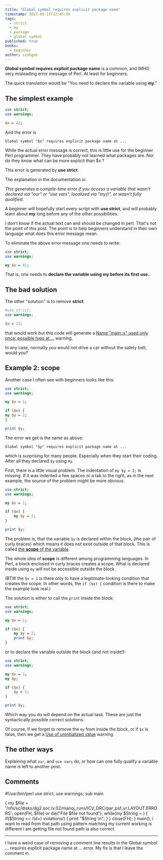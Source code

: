 ```yaml
---
title: "Global symbol requires explicit package name"
timestamp: 2012-09-13T12:45:56
tags:
  - strict
  - my
  - package
  - global symbol
published: true
books:
  - beginner
author: szabgab
---
```



<b>Global symbol requires explicit package name</b> is a common,
and IMHO very misleading error message of Perl. At least for beginners.

The quick translation would be "You need to declare the variable using <b>my</b>."


## The simplest example

```perl
use strict;
use warnings;

$x = 42;
```

And the error is

```
Global symbol "$x" requires explicit package name at ...
```

While the actual error message is correct,
this is little use for the beginner Perl programmer.
They have probably not learned what packages are.
Nor do they know what can be more explicit than $x ?

This error is generated by <b>use strict</b>.

The explanation in the documentation is:

<i>
This generates a compile-time error if you access a variable that wasn't
declared via "our" or "use vars", localized via "my()", or wasn't fully qualified.
</i>

A beginner will hopefully start every script with <b>use strict</b>,
and will probably learn about <b>my</b> long before any of the other possibilities.

I don't know if the actual text can and should be changed in perl. That's not the point
of this post. The point is to help beginners understand in their own language what does
this error message mean.

To eliminate the above error message one needs to write:

```perl
use strict;
use warnings;

my $x = 42;
```

That is, one needs to <b>declare the variable using my before its first use.</b>.

## The bad solution

The other "solution" is to remove <b>strict</b>:

```perl
#use strict;
use warnings;

$x = 23;
```

that would work but this code will generate a
[Name "main::x" used only once: possible typo at ...](/name-used-only-once-possible-typo)
warning.

In any case, normally you would not drive a car without the safety belt, would you?

## Example 2: scope

Another case I often see with beginners looks like this:

```perl
use strict;
use warnings;

my $x = 1;

if ($x) {
my $y = 2;
}

print $y;
```

The error we get is the same as above:

```
Global symbol "$y" requires explicit package name at ...
```

which is surprising for many people. Especially when they start their coding.
After all they declared `$y` using `my`.

First, there is a little visual problem. The indentation of `my $y = 2;` is missing.
If it was indented a few spaces or a tab to the right, as in the next example,
the source of the problem might be more obvious:

```perl
use strict;
use warnings;

my $x = 1;

if ($x) {
    my $y = 2;
}

print $y;
```

The problem is, that the variable `$y` is declared within the block,
(the pair of curly braces) which means it does not exist outside of that block.
This is called <a href="/scope-of-variables-in-perl">the <b>scope</b> of the variable</a>.

The whole idea of <b>scope</b> is different among programming languages.
In Perl, a block enclosed in curly braces creates a scope.
What is declared inside using `my` will not be accessible outside the block.

(BTW the `$x = 1` is there only to have a legitimate-looking condition that creates the scope.
In other words, the `if ($x) {` condition is there to make the example look real.)

The solution is either to call the `print` inside the block:

```perl
use strict;
use warnings;

my $x = 1;

if ($x) {
    my $y = 2;
    print $y;
}
```

or to declare the variable outside the block (and not inside!):

```perl
use strict;
use warnings;

my $x = 1;
my $y;

if ($x) {
    $y = 2;
}

print $y;
```

Which way you do will depend on the actual task. These are just the syntactically possible correct solutions.

Of course, if we forget to remove the `my` from inside the block, or if `$x` is false,
then we get a [Use of uninitialized value](/use-of-uninitialized-value) warning.

## The other ways

Explaining what `our`, and `use vars` do, or how can one
fully qualify a variable name is left to another post.

## Comments

#!/usr/bin/perl
use strict;
use warnings;
sub main

{
my $file = '/nfs/sc/disks/dg2.soc.lv.02/manoj_runs/ICV_DRC/par_psf_vr.LAYOUT.ERRORS';
open(FH, $file) or die("File $file not found");
while(my $String = <fh>)
{
if($String =~ /(d+) violations/) {
print "$String \n";
}
}
close(FH);
}
main();
i want to read from that path using pattern matching my current working is different i am getting file not found path ia also correct

<hr>

I have a weird case of removing a comment line results in the Global symbol ... requires explicit package name at ... error.
My fix is that I leave the comment in.

